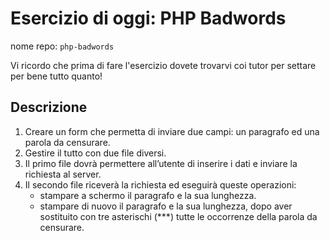# Esercizio di oggi: **PHP Badwords**

nome repo: `php-badwords`

Vi ricordo che prima di fare l'esercizio dovete trovarvi coi tutor per settare per bene tutto quanto!

## Descrizione

1. Creare un form che permetta di inviare due campi: un paragrafo ed una parola da censurare.
1. Gestire il tutto con due file diversi.
1. Il primo file dovrà permettere all’utente di inserire i dati e inviare la richiesta al server.
1. Il secondo file riceverà la richiesta ed eseguirà queste operazioni:
    - stampare a schermo il paragrafo e la sua lunghezza.
    - stampare di nuovo il paragrafo e la sua lunghezza, dopo aver sostituito con tre asterischi (***) tutte le occorrenze della parola da censurare.
    
